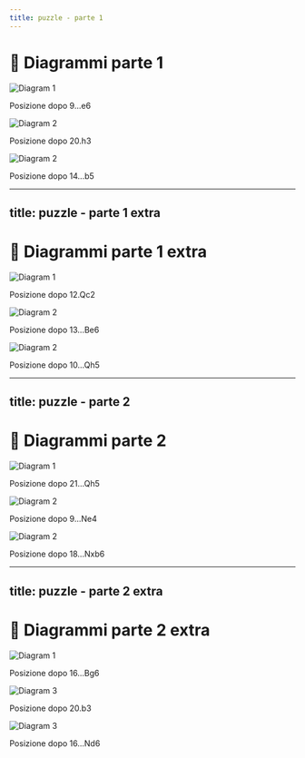 ```yaml
---
title: puzzle - parte 1
---
```


# 🧩 Diagrammi parte 1

<div class="grid grid-cols-3 gap-4 items-center justify-center mt-12">
  <div v-click="1" v-motion :initial="{ opacity: 0 }" :enter="{ opacity: 1 }" :leave="{ opacity: 0 }" class="flex flex-col items-center">
    <img src="../images/flitney-mitchell-pawn-break.jpg" alt="Diagram 1" class="w-48 h-48 object-cover rounded-lg shadow-md border-2 border-gray-300" />
    <p class="mt-2 text-xs">Posizione dopo 9...e6</p>
  </div> 
  <div v-click="2" v-motion :initial="{ opacity: 0 }" :enter="{ opacity: 1 }" :leave="{ opacity: 0 }" class="flex flex-col items-center">
    <img src="../images/onischuk-shirov-pawn-storm.jpg" alt="Diagram 2" class="w-48 h-48 object-cover rounded-lg shadow-md border-2 border-gray-300" />
    <p class="mt-2 text-xs">Posizione dopo 20.h3</p>
  </div>
  <div v-click="3" v-motion :initial="{ opacity: 0 }" :enter="{ opacity: 1 }" :leave="{ opacity: 0 }" class="flex flex-col items-center">
    <img src="../images/manik-balinov-pawn-break.jpg" alt="Diagram 2" class="w-48 h-48 object-cover rounded-lg shadow-md border-2 border-gray-300" />
    <p class="mt-2 text-xs">Posizione dopo 14...b5</p>
  </div>
</div>

<Footer />

---
title: puzzle - parte 1 extra
---

# 🧩 Diagrammi parte 1 extra

<div class="grid grid-cols-3 gap-4 items-center justify-center mt-12">
  <div v-click="1" v-motion :initial="{ opacity: 0 }" :enter="{ opacity: 1 }" :leave="{ opacity: 0 }" class="flex flex-col items-center">
    <img src="../images/grabliauskas-hector-pawn-storm.jpg" alt="Diagram 1" class="w-48 h-48 object-cover rounded-lg shadow-md border-2 border-gray-300" />
    <p class="mt-2 text-xs">Posizione dopo 12.Qc2</p>
  </div>
  <div v-click="2" v-motion :initial="{ opacity: 0 }" :enter="{ opacity: 1 }" :leave="{ opacity: 0 }" class="flex flex-col items-center">
    <img src="../images/negyesy-gereben-pawn-storm.jpg" alt="Diagram 2" class="w-48 h-48 object-cover rounded-lg shadow-md border-2 border-gray-300" />
    <p class="mt-2 text-xs">Posizione dopo 13...Be6</p>
  </div>
  <div v-click="3" v-motion :initial="{ opacity: 0 }" :enter="{ opacity: 1 }" :leave="{ opacity: 0 }" class="flex flex-col items-center">
    <img src="../images/werle-tischbierek-pawn-sacr.jpg" alt="Diagram 2" class="w-48 h-48 object-cover rounded-lg shadow-md border-2 border-gray-300" />
    <p class="mt-2 text-xs">Posizione dopo 10...Qh5</p>
  </div>
  
</div>

<Footer />

---
title: puzzle - parte 2 
---

# 🧩 Diagrammi parte 2 

<div class="grid grid-cols-3 gap-4 items-center justify-center mt-12">
  <div v-click="1" v-motion :initial="{ opacity: 0 }" :enter="{ opacity: 1 }" :leave="{ opacity: 0 }" class="flex flex-col items-center">
    <img src="../images/bogoliubov-mises.jpg" alt="Diagram 1" class="w-48 h-48 object-cover rounded-lg shadow-md border-2 border-gray-300" />
    <p class="mt-2 text-xs">Posizione dopo 21...Qh5</p>
  </div>
  <div v-click="2" v-motion :initial="{ opacity: 0 }" :enter="{ opacity: 1 }" :leave="{ opacity: 0 }" class="flex flex-col items-center">
    <img src="../images/leningrad.jpg" alt="Diagram 2" class="w-48 h-48 object-cover rounded-lg shadow-md border-2 border-gray-300" />
    <p class="mt-2 text-xs">Posizione dopo 9...Ne4</p>
  </div>
  <div v-click="3" v-motion :initial="{ opacity: 0 }" :enter="{ opacity: 1 }" :leave="{ opacity: 0 }" class="flex flex-col items-center">
    <img src="../images/kramnik-ivanchuk.jpg" alt="Diagram 2" class="w-48 h-48 object-cover rounded-lg shadow-md border-2 border-gray-300" />
    <p class="mt-2 text-xs">Posizione dopo 18...Nxb6</p>
  </div>
  
</div>

<Footer />

---
title: puzzle - parte 2 extra
---

# 🧩 Diagrammi parte 2 extra

<div class="grid grid-cols-3 gap-4 items-center justify-center mt-12">
  <div v-click="1" v-motion :initial="{ opacity: 0 }" :enter="{ opacity: 1 }" :leave="{ opacity: 0 }" class="flex flex-col items-center">
    <img src="../images/andersson-zwirs.jpg" alt="Diagram 1" class="w-48 h-48 object-cover rounded-lg shadow-md border-2 border-gray-300" />
    <p class="mt-2 text-xs">Posizione dopo 16...Bg6</p>
  </div>
  <div v-click="2" v-motion :initial="{ opacity: 0 }" :enter="{ opacity: 1 }" :leave="{ opacity: 0 }" class="flex flex-col items-center">
    <img src="../images/ivkov-larsen.jpg" alt="Diagram 3" class="w-48 h-48 object-cover rounded-lg shadow-md border-2 border-gray-300" />
    <p class="mt-2 text-xs">Posizione dopo 20.b3</p>
  </div>  
  <div v-click="3" v-motion :initial="{ opacity: 0 }" :enter="{ opacity: 1 }" :leave="{ opacity: 0 }" class="flex flex-col items-center">
    <img src="../images/spragget-appel.jpg" alt="Diagram 3" class="w-48 h-48 object-cover rounded-lg shadow-md border-2 border-gray-300" />
    <p class="mt-2 text-xs">Posizione dopo 16...Nd6</p>
  </div>
</div>

<Footer />